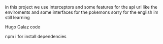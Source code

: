 in this project we use interceptors and some features for the api url like the enviroments and some interfaces for the pokemons
sorry for the english im still learning

Hugo Galaz code

npm i for install dependencies 
